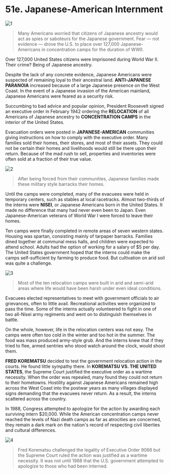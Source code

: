 # 51e. Japanese-American Internment
![1](https://www.ushistory.org/us/images/00007599.jpg) 
> Many Americans worried that citizens of Japanese ancestry would act as spies or saboteurs for the Japanese government. Fear — not evidence — drove the U.S. to place over 127,000 Japanese-Americans in concentration camps for the duration of WWII.

Over 127,000 United States citizens were imprisoned during World War II. Their crime? Being of Japanese ancestry. 

Despite the lack of any concrete evidence, Japanese Americans were suspected of remaining loyal to their ancestral land. **ANTI-JAPANESE PARANOIA** increased because of a large Japanese presence on the West Coast. In the event of a Japanese invasion of the American mainland, Japanese Americans were feared as a security risk.

Succumbing to bad advice and popular opinion, President Roosevelt signed an executive order in February 1942 ordering the **RELOCATION** of all Americans of Japanese ancestry to **CONCENTRATION CAMPS** in the interior of the United States.

Evacuation orders were posted in **JAPANESE-AMERICAN** communities giving instructions on how to comply with the executive order. Many families sold their homes, their stores, and most of their assets. They could not be certain their homes and livelihoods would still be there upon their return. Because of the mad rush to sell, properties and inventories were often sold at a fraction of their true value.


![2](https://www.ushistory.org/us/images/00007602.jpg)
> After being forced from their communities, Japanese families made these military style barracks their homes.

Until the camps were completed, many of the evacuees were held in temporary centers, such as stables at local racetracks. Almost two-thirds of the interns were **NISEI**, or Japanese Americans born in the United States. It made no difference that many had never even been to Japan. Even Japanese-American veterans of World War I were forced to leave their homes.

Ten camps were finally completed in remote areas of seven western states. Housing was spartan, consisting mainly of tarpaper barracks. Families dined together at communal mess halls, and children were expected to attend school. Adults had the option of working for a salary of $5 per day. The United States government hoped that the interns could make the camps self-sufficient by farming to produce food. But cultivation on arid soil was quite a challenge.

![3](https://www.ushistory.org/us/images/00032747.jpg)
> Most of the ten relocation camps were built in arid and semi-arid areas where life would have been harsh under even ideal conditions.

Evacuees elected representatives to meet with government officials to air grievances, often to little avail. Recreational activities were organized to pass the time. Some of the interns actually volunteered to fight in one of two all-Nisei army regiments and went on to distinguish themselves in battle.

On the whole, however, life in the relocation centers was not easy. The camps were often too cold in the winter and too hot in the summer. The food was mass produced army-style grub. And the interns knew that if they tried to flee, armed sentries who stood watch around the clock, would shoot them.

**FRED KOREMATSU** decided to test the government relocation action in the courts. He found little sympathy there. In **KOREMATSU VS. THE UNITED STATES**, the Supreme Court justified the executive order as a wartime necessity. When the order was repealed, many found they could not return to their hometowns. Hostility against Japanese Americans remained high across the West Coast into the postwar years as many villages displayed signs demanding that the evacuees never return. As a result, the interns scattered across the country.

In 1988, Congress attempted to apologize for the action by awarding each surviving intern $20,000. While the American concentration camps never reached the levels of Nazi death camps as far as atrocities are concerned, they remain a dark mark on the nation's record of respecting civil liberties and cultural differences.

![4](https://www.ushistory.org/us/images/00008238.jpg)
> Fred Korematsu challenged the legality of Executive Order 9066 but the Supreme Court ruled the action was justified as a wartime necessity. It was not until 1988 that the U.S. government attempted to apologize to those who had been interned.
